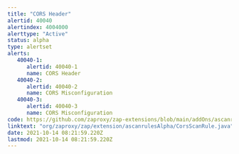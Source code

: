 ```yaml
---
title: "CORS Header"
alertid: 40040
alertindex: 4004000
alerttype: "Active"
status: alpha
type: alertset
alerts:
   40040-1:
      alertid: 40040-1
      name: CORS Header
   40040-2:
      alertid: 40040-2
      name: CORS Misconfiguration
   40040-3:
      alertid: 40040-3
      name: CORS Misconfiguration
code: https://github.com/zaproxy/zap-extensions/blob/main/addOns/ascanrulesAlpha/src/main/java/org/zaproxy/zap/extension/ascanrulesAlpha/CorsScanRule.java
linktext: "org/zaproxy/zap/extension/ascanrulesAlpha/CorsScanRule.java"
date: 2021-10-14 08:21:59.220Z
lastmod: 2021-10-14 08:21:59.220Z
---
```

